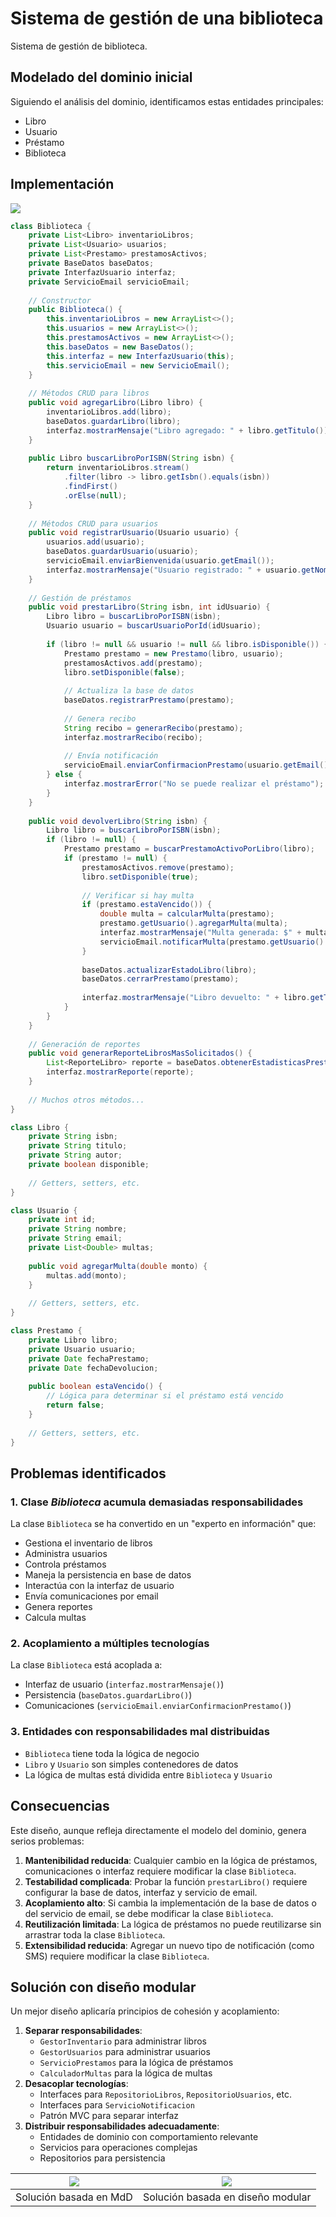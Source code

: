 # Sistema de gestión de una biblioteca

Sistema de gestión de biblioteca.

## Modelado del dominio inicial

Siguiendo el análisis del dominio, identificamos estas entidades principales:

- Libro
- Usuario
- Préstamo
- Biblioteca

## Implementación

![](/images/temario/02-diseñoModular/ejemplo/diseñoMDD.svg)

```java
class Biblioteca {
    private List<Libro> inventarioLibros;
    private List<Usuario> usuarios;
    private List<Prestamo> prestamosActivos;
    private BaseDatos baseDatos;
    private InterfazUsuario interfaz;
    private ServicioEmail servicioEmail;
    
    // Constructor
    public Biblioteca() {
        this.inventarioLibros = new ArrayList<>();
        this.usuarios = new ArrayList<>();
        this.prestamosActivos = new ArrayList<>();
        this.baseDatos = new BaseDatos();
        this.interfaz = new InterfazUsuario(this);
        this.servicioEmail = new ServicioEmail();
    }
    
    // Métodos CRUD para libros
    public void agregarLibro(Libro libro) {
        inventarioLibros.add(libro);
        baseDatos.guardarLibro(libro);
        interfaz.mostrarMensaje("Libro agregado: " + libro.getTitulo());
    }
    
    public Libro buscarLibroPorISBN(String isbn) {
        return inventarioLibros.stream()
            .filter(libro -> libro.getIsbn().equals(isbn))
            .findFirst()
            .orElse(null);
    }
    
    // Métodos CRUD para usuarios
    public void registrarUsuario(Usuario usuario) {
        usuarios.add(usuario);
        baseDatos.guardarUsuario(usuario);
        servicioEmail.enviarBienvenida(usuario.getEmail());
        interfaz.mostrarMensaje("Usuario registrado: " + usuario.getNombre());
    }
    
    // Gestión de préstamos
    public void prestarLibro(String isbn, int idUsuario) {
        Libro libro = buscarLibroPorISBN(isbn);
        Usuario usuario = buscarUsuarioPorId(idUsuario);
        
        if (libro != null && usuario != null && libro.isDisponible()) {
            Prestamo prestamo = new Prestamo(libro, usuario);
            prestamosActivos.add(prestamo);
            libro.setDisponible(false);
            
            // Actualiza la base de datos
            baseDatos.registrarPrestamo(prestamo);
            
            // Genera recibo
            String recibo = generarRecibo(prestamo);
            interfaz.mostrarRecibo(recibo);
            
            // Envía notificación
            servicioEmail.enviarConfirmacionPrestamo(usuario.getEmail(), libro.getTitulo());
        } else {
            interfaz.mostrarError("No se puede realizar el préstamo");
        }
    }
    
    public void devolverLibro(String isbn) {
        Libro libro = buscarLibroPorISBN(isbn);
        if (libro != null) {
            Prestamo prestamo = buscarPrestamoActivoPorLibro(libro);
            if (prestamo != null) {
                prestamosActivos.remove(prestamo);
                libro.setDisponible(true);
                
                // Verificar si hay multa
                if (prestamo.estaVencido()) {
                    double multa = calcularMulta(prestamo);
                    prestamo.getUsuario().agregarMulta(multa);
                    interfaz.mostrarMensaje("Multa generada: $" + multa);
                    servicioEmail.notificarMulta(prestamo.getUsuario().getEmail(), multa);
                }
                
                baseDatos.actualizarEstadoLibro(libro);
                baseDatos.cerrarPrestamo(prestamo);
                
                interfaz.mostrarMensaje("Libro devuelto: " + libro.getTitulo());
            }
        }
    }
    
    // Generación de reportes
    public void generarReporteLibrosMasSolicitados() {
        List<ReporteLibro> reporte = baseDatos.obtenerEstadisticasPrestamos();
        interfaz.mostrarReporte(reporte);
    }
    
    // Muchos otros métodos...
}

class Libro {
    private String isbn;
    private String titulo;
    private String autor;
    private boolean disponible;
    
    // Getters, setters, etc.
}

class Usuario {
    private int id;
    private String nombre;
    private String email;
    private List<Double> multas;
    
    public void agregarMulta(double monto) {
        multas.add(monto);
    }
    
    // Getters, setters, etc.
}

class Prestamo {
    private Libro libro;
    private Usuario usuario;
    private Date fechaPrestamo;
    private Date fechaDevolucion;
    
    public boolean estaVencido() {
        // Lógica para determinar si el préstamo está vencido
        return false;
    }
    
    // Getters, setters, etc.
}
```

## Problemas identificados

### 1. Clase *Biblioteca* acumula demasiadas responsabilidades

La clase `Biblioteca` se ha convertido en un "experto en información" que:

- Gestiona el inventario de libros
- Administra usuarios
- Controla préstamos
- Maneja la persistencia en base de datos
- Interactúa con la interfaz de usuario
- Envía comunicaciones por email
- Genera reportes
- Calcula multas

### 2. Acoplamiento a múltiples tecnologías

La clase `Biblioteca` está acoplada a:

- Interfaz de usuario (`interfaz.mostrarMensaje()`)
- Persistencia (`baseDatos.guardarLibro()`)
- Comunicaciones (`servicioEmail.enviarConfirmacionPrestamo()`)

### 3. Entidades con responsabilidades mal distribuidas

- `Biblioteca` tiene toda la lógica de negocio
- `Libro` y `Usuario` son simples contenedores de datos
- La lógica de multas está dividida entre `Biblioteca` y `Usuario`

## Consecuencias

Este diseño, aunque refleja directamente el modelo del dominio, genera serios problemas:

1. **Mantenibilidad reducida**: Cualquier cambio en la lógica de préstamos, comunicaciones o interfaz requiere modificar la clase `Biblioteca`.
1. **Testabilidad complicada**: Probar la función `prestarLibro()` requiere configurar la base de datos, interfaz y servicio de email.
1. **Acoplamiento alto**: Si cambia la implementación de la base de datos o del servicio de email, se debe modificar la clase `Biblioteca`.
1. **Reutilización limitada**: La lógica de préstamos no puede reutilizarse sin arrastrar toda la clase `Biblioteca`.
1. **Extensibilidad reducida**: Agregar un nuevo tipo de notificación (como SMS) requiere modificar la clase `Biblioteca`.

## Solución con diseño modular

Un mejor diseño aplicaría principios de cohesión y acoplamiento:

1. **Separar responsabilidades**:
   - `GestorInventario` para administrar libros
   - `GestorUsuarios` para administrar usuarios
   - `ServicioPrestamos` para la lógica de préstamos
   - `CalculadorMultas` para la lógica de multas
2. **Desacoplar tecnologías**:
   - Interfaces para `RepositorioLibros`, `RepositorioUsuarios`, etc.
   - Interfaces para `ServicioNotificacion`
   - Patrón MVC para separar interfaz
3. **Distribuir responsabilidades adecuadamente**:
   - Entidades de dominio con comportamiento relevante
   - Servicios para operaciones complejas
   - Repositorios para persistencia

<div align=center>

|![](/images/temario/02-diseñoModular/ejemplo/diseñoMDD.svg)|![](/images/temario/02-diseñoModular/ejemplo/diseñoDM.svg)
|:-:|:-:|
|Solución basada en MdD|Solución basada en diseño modular|

</div>